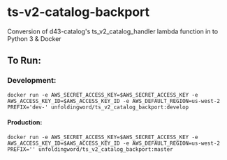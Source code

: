 # ts-v2-catalog-backport

Conversion of d43-catalog's ts_v2_catalog_handler lambda function in to Python 3 &amp; Docker

## To Run:

### Development:

`docker run -e AWS_SECRET_ACCESS_KEY=$AWS_SECRET_ACCESS_KEY -e AWS_ACCESS_KEY_ID=$AWS_ACCESS_KEY_ID -e AWS_DEFAULT_REGION=us-west-2 PREFIX='dev-' unfoldingword/ts_v2_catalog_backport:develop`


#### Production:

`docker run -e AWS_SECRET_ACCESS_KEY=$AWS_SECRET_ACCESS_KEY -e AWS_ACCESS_KEY_ID=$AWS_ACCESS_KEY_ID -e AWS_DEFAULT_REGION=us-west-2 PREFIX='' unfoldingword/ts_v2_catalog_backport:master`
